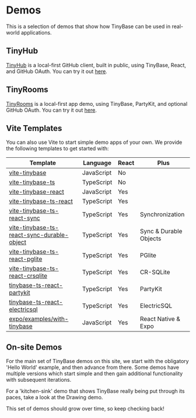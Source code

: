 # Demos

This is a selection of demos that show how TinyBase can be used in real-world
applications.

## TinyHub

[TinyHub](https://github.com/tinyplex/tinyhub) is a local-first GitHub client,
built in public, using TinyBase, React, and GitHub OAuth. You can try it out
[here](https://tinyhub.org).

## TinyRooms

[TinyRooms](https://github.com/tinyplex/tinyrooms) is a local-first app demo,
using TinyBase, PartyKit, and optional GitHub OAuth. You can try it out
[here](https://tinyrooms.jamesgpearce.partykit.dev).

## Vite Templates

You can also use Vite to start simple demo apps of your own. We provide the
following templates to get started with:

| Template                                                                                                             | Language   | React | Plus                   |
| -------------------------------------------------------------------------------------------------------------------- | ---------- | ----- | ---------------------- |
| [vite-tinybase](https://github.com/tinyplex/vite-tinybase)                                                           | JavaScript | No    |                        |
| [vite-tinybase-ts](https://github.com/tinyplex/vite-tinybase-ts)                                                     | TypeScript | No    |                        |
| [vite-tinybase-react](https://github.com/tinyplex/vite-tinybase-react)                                               | JavaScript | Yes   |                        |
| [vite-tinybase-ts-react](https://github.com/tinyplex/vite-tinybase-ts-react)                                         | TypeScript | Yes   |                        |
| [vite-tinybase-ts-react-sync](https://github.com/tinyplex/vite-tinybase-ts-react-sync)                               | TypeScript | Yes   | Synchronization        |
| [vite-tinybase-ts-react-sync-durable-object](https://github.com/tinyplex/vite-tinybase-ts-react-sync-durable-object) | TypeScript | Yes   | Sync & Durable Objects |
| [vite-tinybase-ts-react-pglite](https://github.com/tinyplex/vite-tinybase-ts-react-pglite)                           | TypeScript | Yes   | PGlite                 |
| [vite-tinybase-ts-react-crsqlite](https://github.com/tinyplex/vite-tinybase-ts-react-crsqlite)                       | TypeScript | Yes   | CR-SQLite              |
| [tinybase-ts-react-partykit](https://github.com/tinyplex/tinybase-ts-react-partykit)                                 | TypeScript | Yes   | PartyKit               |
| [tinybase-ts-react-electricsql](https://github.com/tinyplex/tinybase-ts-react-electricsql)                           | TypeScript | Yes   | ElectricSQL            |
| [expo/examples/with-tinybase](https://github.com/expo/examples/tree/master/with-tinybase)                            | JavaScript | Yes   | React Native & Expo    |

## On-site Demos

For the main set of TinyBase demos on this site, we start with the obligatory
'Hello World' example, and then advance from there. Some demos have multiple
versions which start simple and then gain additional functionality with
subsequent iterations.

For a 'kitchen-sink' demo that shows TinyBase really being put through its
paces, take a look at the Drawing demo.

This set of demos should grow over time, so keep checking back!
